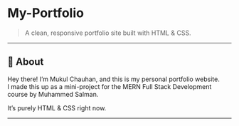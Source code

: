 # My-Portfolio

> A clean, responsive portfolio site built with HTML & CSS.

---

## 🚀 About  
Hey there! I’m Mukul Chauhan, and this is my personal portfolio website.  
I made this up as a mini-project for the MERN Full Stack Development course by Muhammed Salman.  

It’s purely HTML & CSS right now.  

---
